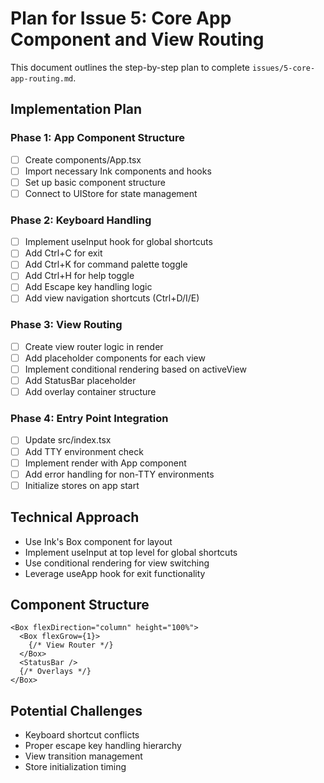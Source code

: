 # Plan for Issue 5: Core App Component and View Routing

This document outlines the step-by-step plan to complete `issues/5-core-app-routing.md`.

## Implementation Plan

### Phase 1: App Component Structure
- [ ] Create components/App.tsx
- [ ] Import necessary Ink components and hooks
- [ ] Set up basic component structure
- [ ] Connect to UIStore for state management

### Phase 2: Keyboard Handling
- [ ] Implement useInput hook for global shortcuts
- [ ] Add Ctrl+C for exit
- [ ] Add Ctrl+K for command palette toggle
- [ ] Add Ctrl+H for help toggle
- [ ] Add Escape key handling logic
- [ ] Add view navigation shortcuts (Ctrl+D/I/E)

### Phase 3: View Routing
- [ ] Create view router logic in render
- [ ] Add placeholder components for each view
- [ ] Implement conditional rendering based on activeView
- [ ] Add StatusBar placeholder
- [ ] Add overlay container structure

### Phase 4: Entry Point Integration
- [ ] Update src/index.tsx
- [ ] Add TTY environment check
- [ ] Implement render with App component
- [ ] Add error handling for non-TTY environments
- [ ] Initialize stores on app start

## Technical Approach
- Use Ink's Box component for layout
- Implement useInput at top level for global shortcuts
- Use conditional rendering for view switching
- Leverage useApp hook for exit functionality

## Component Structure
```tsx
<Box flexDirection="column" height="100%">
  <Box flexGrow={1}>
    {/* View Router */}
  </Box>
  <StatusBar />
  {/* Overlays */}
</Box>
```

## Potential Challenges
- Keyboard shortcut conflicts
- Proper escape key handling hierarchy
- View transition management
- Store initialization timing